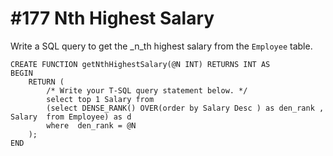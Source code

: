 # \#177 Nth Highest Salary

 Write a SQL query to get the _n_th highest salary from the `Employee` table.

```text
CREATE FUNCTION getNthHighestSalary(@N INT) RETURNS INT AS
BEGIN
    RETURN (
        /* Write your T-SQL query statement below. */
        select top 1 Salary from 
        (select DENSE_RANK() OVER(order by Salary Desc ) as den_rank , Salary  from Employee) as d
        where  den_rank = @N 
    );
END
```

